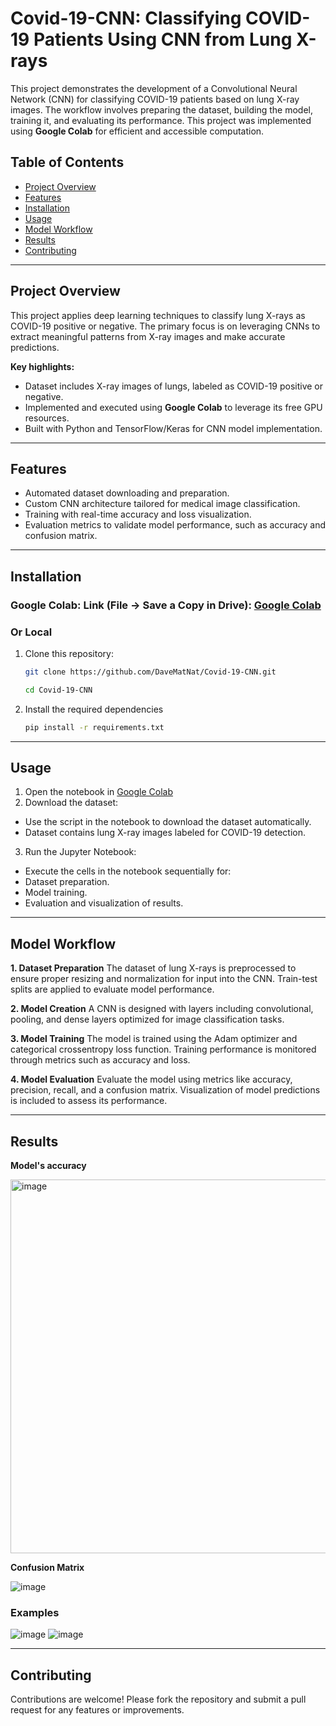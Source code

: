 # Covid-19-CNN: Classifying COVID-19 Patients Using CNN from Lung X-rays

This project demonstrates the development of a Convolutional Neural Network (CNN) for classifying COVID-19 patients based on lung X-ray images. The workflow involves preparing the dataset, building the model, training it, and evaluating its performance. This project was implemented using **Google Colab** for efficient and accessible computation.

## Table of Contents

- [Project Overview](#project-overview)
- [Features](#features)
- [Installation](#installation)
- [Usage](#usage)
- [Model Workflow](#model-workflow)
- [Results](#results)
- [Contributing](#contributing)

---

## Project Overview

This project applies deep learning techniques to classify lung X-rays as COVID-19 positive or negative. The primary focus is on leveraging CNNs to extract meaningful patterns from X-ray images and make accurate predictions.

**Key highlights:**
- Dataset includes X-ray images of lungs, labeled as COVID-19 positive or negative.
- Implemented and executed using **Google Colab** to leverage its free GPU resources.
- Built with Python and TensorFlow/Keras for CNN model implementation.

---

## Features

- Automated dataset downloading and preparation.
- Custom CNN architecture tailored for medical image classification.
- Training with real-time accuracy and loss visualization.
- Evaluation metrics to validate model performance, such as accuracy and confusion matrix.

---

## Installation

### Google Colab: Link (**File -> Save a Copy in Drive**): [Google Colab](https://colab.research.google.com/drive/1j54DzfeveQmQ1C3AuzoUF4pyHhytvuGO?usp=sharing)

### **Or Local**
1. Clone this repository:
   ```bash
   git clone https://github.com/DaveMatNat/Covid-19-CNN.git
   
   cd Covid-19-CNN
   ```
2. Install the required dependencies
   ```bash
   pip install -r requirements.txt
   ```
---

## Usage

1.	Open the notebook in [Google Colab](https://colab.research.google.com/drive/1j54DzfeveQmQ1C3AuzoUF4pyHhytvuGO?usp=sharing)
2.	Download the dataset:
- Use the script in the notebook to download the dataset automatically.
-	Dataset contains lung X-ray images labeled for COVID-19 detection.
3.	Run the Jupyter Notebook:
-	Execute the cells in the notebook sequentially for:
-	Dataset preparation.
-	Model training.
-	Evaluation and visualization of results.

---

## Model Workflow
**1.	Dataset Preparation**
The dataset of lung X-rays is preprocessed to ensure proper resizing and normalization for input into the CNN. Train-test splits are applied to evaluate model performance.

**2.	Model Creation**
A CNN is designed with layers including convolutional, pooling, and dense layers optimized for image classification tasks.

**3.	Model Training**
The model is trained using the Adam optimizer and categorical crossentropy loss function. Training performance is monitored through metrics such as accuracy and loss.

**4.	Model Evaluation**
Evaluate the model using metrics like accuracy, precision, recall, and a confusion matrix. Visualization of model predictions is included to assess its performance.

---

## Results

**Model's accuracy**

<img width="598" alt="image" src="https://github.com/user-attachments/assets/1a74b0a5-671d-493e-892b-c7c2aedb7e3e" />

**Confusion Matrix**

![image](https://github.com/user-attachments/assets/92e2a63d-97f7-41bd-b386-4b5215ca7292)

### Examples

![image](https://github.com/user-attachments/assets/b803377d-28ee-4bb1-a49c-27ad726e26d8)
![image](https://github.com/user-attachments/assets/84b29b60-508e-4d51-ad6e-b8e180bf255f)

---

## Contributing

Contributions are welcome! Please fork the repository and submit a pull request for any features or improvements.


